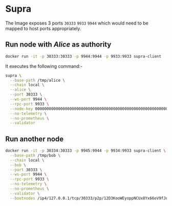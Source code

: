 # Supra

The Image exposes 3 ports `30333` `9933` `9944` which would need to be mapped to host ports appropriately.

## Run node with _Alice_ as authority

```bash
docker run -it -p 30333:30333 -p 9944:9944 -p 9933:9933 supra-client
```

It executes the following command:-

```bash
supra \
  --base-path /tmp/alice \
  --chain local \
  --alice \
  --port 30333 \
  --ws-port 9944 \
  --rpc-port 9933 \
  --node-key 0000000000000000000000000000000000000000000000000000000000000001 \
  --no-telemetry \
  --no-prometheus \
  --validator
```

## Run another node

```bash
docker run -it -p 30334:30333 -p 9945:9944 -p 9934:9933 supra-client \
  --base-path /tmp/bob \
  --chain local \
  --bob \
  --port 30333 \
  --ws-port 9944 \
  --rpc-port 9933 \
  --no-telemetry \
  --no-prometheus \
  --validator \
  --bootnodes /ip4/127.0.0.1/tcp/30333/p2p/12D3KooWEyoppNCUx8Yx66oV9fJnriXwCcXwDDUA2kj6vnc6iDEp
```
